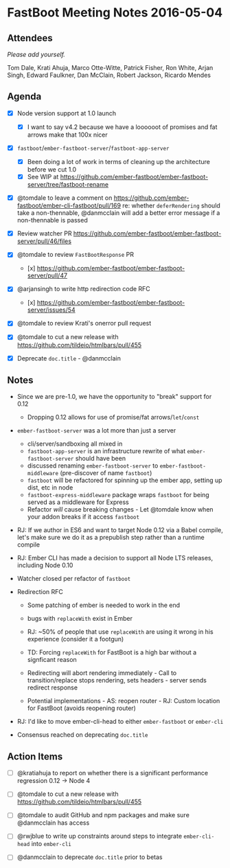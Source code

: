 # FastBoot Meeting Notes 2016-05-04

## Attendees

*Please add yourself.*

Tom Dale, Krati Ahuja, Marco Otte-Witte, Patrick Fisher, Ron White,
Arjan Singh, Edward Faulkner, Dan McClain, Robert Jackson, Ricardo
Mendes

## Agenda

- [x] Node version support at 1.0 launch
    - [x] I want to say v4.2 because we have a loooooot of promises and
      fat arrows make that 100x nicer
 
- [x] `fastboot`/`ember-fastboot-server`/`fastboot-app-server`
    - [x] Been doing a lot of work in terms of cleaning up the
      architecture before we cut 1.0
    - [x] See WIP at
      https://github.com/ember-fastboot/ember-fastboot-server/tree/fastboot-rename
 
- [x] @tomdale to leave a comment on
  https://github.com/ember-fastboot/ember-cli-fastboot/pull/169 re:
whether `deferRendering` should take a non-thennable, @danmcclain will
add a better error message if a non-thennable is passed
- [x] Review watcher PR
  https://github.com/ember-fastboot/ember-fastboot-server/pull/46/files
- [x] @tomdale to review `FastBootResponse` PR
    - [x]
      https://github.com/ember-fastboot/ember-fastboot-server/pull/47
 
- [x] @arjansingh to write http redirection code RFC
    - [x]
      https://github.com/ember-fastboot/ember-fastboot-server/issues/54
 
- [x] @tomdale to review Krati's onerror pull request
- [x] @tomdale to cut a new release with
  https://github.com/tildeio/htmlbars/pull/455
- [x] Deprecate `doc.title` - @danmcclain
 
## Notes

- Since we are pre-1.0, we have the opportunity to "break" support for
  0.12
    - Dropping 0.12 allows for use of promise/fat arrows/`let`/`const`
 
- `ember-fastboot-server` was a lot more than just a server
    - cli/server/sandboxing all mixed in
    - `fastboot-app-server` is an infrastructure rewrite of what
      `ember-fastboot-server` should have been
    - discussed renaming `ember-fastboot-server` to
      `ember-fastboot-middleware` (pre-discover of name `fastboot`)
    - `fastboot` will be refactored for spinning up the ember app,
      setting up dist, etc in node
    - `fastboot-express-middleware` package wraps `fastboot` for being
      served as a middleware for Express
    - Refactor *will* cause breaking changes - Let @tomdale know when
      your addon breaks if it access `fastboot`
 
- RJ: If we author in ES6 and want to target Node 0.12 via a Babel
  compile, let's make sure we do it as a prepublish step rather than a
runtime compile
- RJ: Ember CLI has made a decision to support all Node LTS releases,
  including Node 0.10
- Watcher closed per refactor of `fastboot`
- Redirection RFC
    - Some patching of ember is needed to work in the end
    - bugs with `replaceWith` exist in Ember
    - RJ: ~50% of people that use `replaceWith` are using it wrong in
      his experience (consider it a footgun)
    - TD: Forcing `replaceWith` for FastBoot is a high bar without a
      signficant reason
    - Redirecting will abort rendering immediately
             - Call to transition/replace stops rendering, sets headers
             - server sends redirect response
 
    - Potential implementations
             - AS: reopen router
             - RJ: Custom location for FastBoot (avoids reopening
               router)
 
 
- RJ: I'd like to move ember-cli-head to either `ember-fastboot` or
  `ember-cli`
- Consensus reached on deprecating `doc.title`
 
## Action Items

- [ ] @kratiahuja to report on whether there is a significant
  performance regression 0.12 -> Node 4
- [ ] @tomdale to cut a new release with
  https://github.com/tildeio/htmlbars/pull/455
- [ ] @tomdale to audit GitHub and npm packages and make sure
  @danmcclain has access
- [ ] @rwjblue to write up constraints around steps to integrate
  `ember-cli-head` into `ember-cli`
- [ ] @danmcclain to deprecate `doc.title` prior to betas
 
